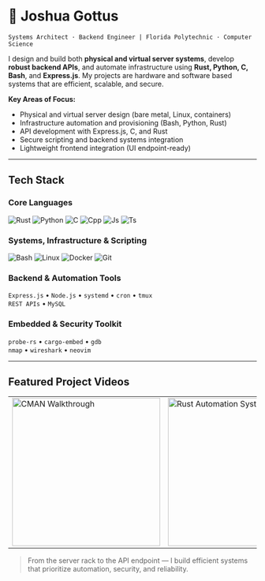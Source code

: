 # 👾 Joshua Gottus
`Systems Architect · Backend Engineer | Florida Polytechnic · Computer Science`

I design and build both **physical and virtual server systems**, develop **robust backend APIs**, and automate infrastructure using **Rust, Python, C, Bash**, and **Express.js**. My projects are hardware and software based systems that are efficient, scalable, and secure.

**Key Areas of Focus:**
- Physical and virtual server design (bare metal, Linux, containers)
- Infrastructure automation and provisioning (Bash, Python, Rust)
- API development with Express.js, C, and Rust
- Secure scripting and backend systems integration
- Lightweight frontend integration (UI endpoint-ready)

---

## Tech Stack

### Core Languages  
![Rust](https://skillicons.dev/icons?i=rust) ![Python](https://skillicons.dev/icons?i=py) ![C](https://skillicons.dev/icons?i=c) ![Cpp](https://skillicons.dev/icons?i=cpp) ![Js](https://skillicons.dev/icons?i=js) ![Ts](https://skillicons.dev/icons?i=ts)

### Systems, Infrastructure & Scripting  
![Bash](https://skillicons.dev/icons?i=bash) ![Linux](https://skillicons.dev/icons?i=linux) ![Docker](https://skillicons.dev/icons?i=docker) ![Git](https://skillicons.dev/icons?i=git)

### Backend & Automation Tools  
`Express.js` • `Node.js` • `systemd` • `cron` • `tmux`  
`REST APIs` • `MySQL`

### Embedded & Security Toolkit  
`probe-rs` • `cargo-embed` • `gdb`  
`nmap` • `wireshark` • `neovim`

---

## Featured Project Videos

<table>
  <tr>
    <td>
      <a href="https://www.youtube.com/watch?v=VIDEO_ID_1" target="_blank">
        <img src="https://img.youtube.com/vi/VIDEO_ID_1/hqdefault.jpg" alt="CMAN Walkthrough" width="300"/>
      </a>
    </td>
    <td>
      <a href="https://www.youtube.com/watch?v=VIDEO_ID_2" target="_blank">
        <img src="https://img.youtube.com/vi/VIDEO_ID_2/hqdefault.jpg" alt="Rust Automation System" width="300"/>
      </a>
    </td>
  </tr>
</table>

> From the server rack to the API endpoint — I build efficient systems that prioritize automation, security, and reliability.

<div align="center">

</div>
